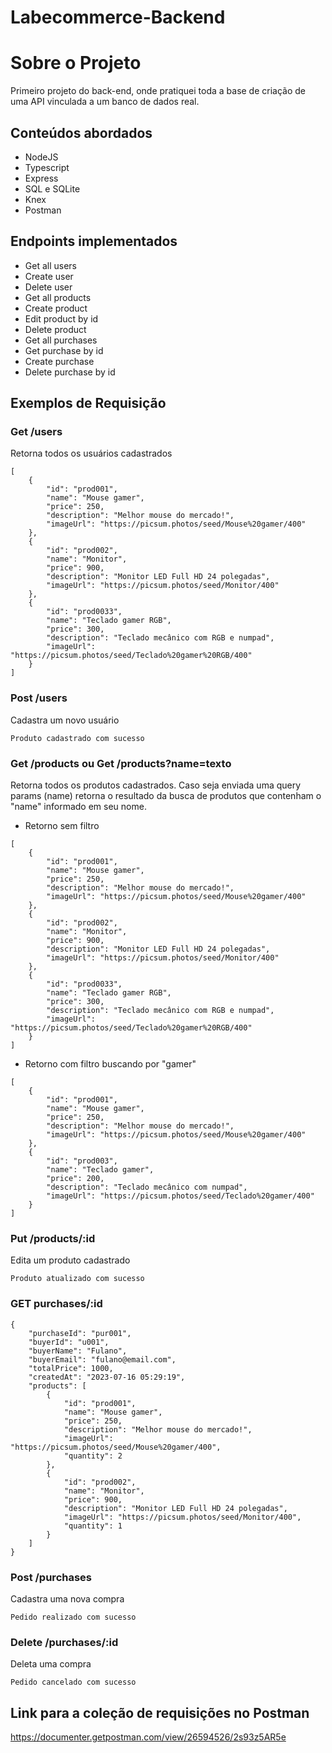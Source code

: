 # Labecommerce-Backend

# Sobre o Projeto

Primeiro projeto do back-end, onde pratiquei toda a base de criação de uma API vinculada a um banco de dados real.

## Conteúdos abordados

- NodeJS
- Typescript
- Express
- SQL e SQLite
- Knex
- Postman

## Endpoints implementados
- Get all users
- Create user
- Delete user
- Get all products
- Create product
- Edit product by id
- Delete product
- Get all purchases
- Get purchase by id
- Create purchase
- Delete purchase by id

## Exemplos de Requisição
### Get /users
Retorna todos os usuários cadastrados
```
[
    {
        "id": "prod001",
        "name": "Mouse gamer",
        "price": 250,
        "description": "Melhor mouse do mercado!",
        "imageUrl": "https://picsum.photos/seed/Mouse%20gamer/400"
    },
    {
        "id": "prod002",
        "name": "Monitor",
        "price": 900,
        "description": "Monitor LED Full HD 24 polegadas",
        "imageUrl": "https://picsum.photos/seed/Monitor/400"
    },
    {
        "id": "prod0033",
        "name": "Teclado gamer RGB",
        "price": 300,
        "description": "Teclado mecânico com RGB e numpad",
        "imageUrl": "https://picsum.photos/seed/Teclado%20gamer%20RGB/400"
    }
]
```

### Post /users
Cadastra um novo usuário
```
Produto cadastrado com sucesso
```

### Get /products ou Get /products?name=texto
Retorna todos os produtos cadastrados. Caso seja enviada uma query params (name) retorna o resultado da busca de produtos que contenham o "name" informado em seu nome.
* Retorno sem filtro
```
[
    {
        "id": "prod001",
        "name": "Mouse gamer",
        "price": 250,
        "description": "Melhor mouse do mercado!",
        "imageUrl": "https://picsum.photos/seed/Mouse%20gamer/400"
    },
    {
        "id": "prod002",
        "name": "Monitor",
        "price": 900,
        "description": "Monitor LED Full HD 24 polegadas",
        "imageUrl": "https://picsum.photos/seed/Monitor/400"
    },
    {
        "id": "prod0033",
        "name": "Teclado gamer RGB",
        "price": 300,
        "description": "Teclado mecânico com RGB e numpad",
        "imageUrl": "https://picsum.photos/seed/Teclado%20gamer%20RGB/400"
    }
]
```
* Retorno com filtro buscando por "gamer"
```
[
    {
        "id": "prod001",
        "name": "Mouse gamer",
        "price": 250,
        "description": "Melhor mouse do mercado!",
        "imageUrl": "https://picsum.photos/seed/Mouse%20gamer/400"
    },
    {
        "id": "prod003",
        "name": "Teclado gamer",
        "price": 200,
        "description": "Teclado mecânico com numpad",
        "imageUrl": "https://picsum.photos/seed/Teclado%20gamer/400"
    }
]
```

### Put /products/:id
Edita um produto cadastrado
```
Produto atualizado com sucesso
```

### GET purchases/:id
```
{
    "purchaseId": "pur001",
    "buyerId": "u001",
    "buyerName": "Fulano",
    "buyerEmail": "fulano@email.com",
    "totalPrice": 1000,
    "createdAt": "2023-07-16 05:29:19",
    "products": [
        {
            "id": "prod001",
            "name": "Mouse gamer",
            "price": 250,
            "description": "Melhor mouse do mercado!",
            "imageUrl": "https://picsum.photos/seed/Mouse%20gamer/400",
            "quantity": 2
        },
        {
            "id": "prod002",
            "name": "Monitor",
            "price": 900,
            "description": "Monitor LED Full HD 24 polegadas",
            "imageUrl": "https://picsum.photos/seed/Monitor/400",
            "quantity": 1
        }
    ]
}
```

### Post /purchases
Cadastra uma nova compra
```
Pedido realizado com sucesso
```

### Delete /purchases/:id
Deleta uma compra
```
Pedido cancelado com sucesso
```

## Link para a coleção de requisições no Postman
https://documenter.getpostman.com/view/26594526/2s93z5AR5e
